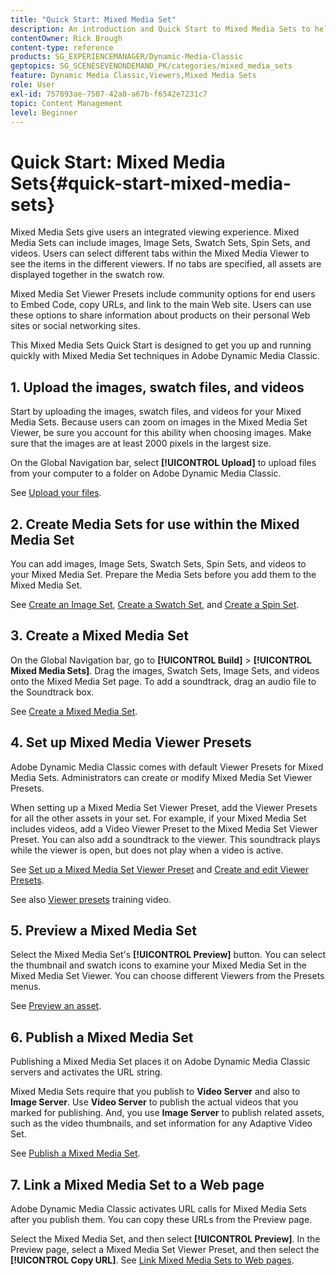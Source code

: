 ```yaml
---
title: "Quick Start: Mixed Media Set"
description: An introduction and Quick Start to Mixed Media Sets to help you get up and running quickly in Adobe Dynamic Media Classic.
contentOwner: Rick Brough
content-type: reference
products: SG_EXPERIENCEMANAGER/Dynamic-Media-Classic
geptopics: SG_SCENESEVENONDEMAND_PK/categories/mixed_media_sets
feature: Dynamic Media Classic,Viewers,Mixed Media Sets
role: User
exl-id: 757893ae-7507-42a0-a67b-f6542e7231c7
topic: Content Management
level: Beginner
---
```

# Quick Start: Mixed Media Sets{#quick-start-mixed-media-sets}

 Mixed Media Sets give users an integrated viewing experience. Mixed Media Sets can include images, Image Sets, Swatch Sets, Spin Sets, and videos. Users can select different tabs within the Mixed Media Viewer to see the items in the different viewers. If no tabs are specified, all assets are displayed together in the swatch row.

Mixed Media Set Viewer Presets include community options for end users to Embed Code, copy URLs, and link to the main Web site. Users can use these options to share information about products on their personal Web sites or social networking sites.

This Mixed Media Sets Quick Start is designed to get you up and running quickly with Mixed Media Set techniques in Adobe Dynamic Media Classic.

## 1. Upload the images, swatch files, and videos

Start by uploading the images, swatch files, and videos for your Mixed Media Sets. Because users can zoom on images in the Mixed Media Set Viewer, be sure you account for this ability when choosing images. Make sure that the images are at least 2000 pixels in the largest size.

On the Global Navigation bar, select **[!UICONTROL Upload]** to upload files from your computer to a folder on Adobe Dynamic Media Classic.

See [Upload your files](uploading-files.md#uploading-your-files).

## 2. Create Media Sets for use within the Mixed Media Set

You can add images, Image Sets, Swatch Sets, Spin Sets, and videos to your Mixed Media Set. Prepare the Media Sets before you add them to the Mixed Media Set.

See [Create an Image Set](creating-image-set.md#creating-an-image-set), [Create a Swatch Set](creating-swatch-set.md#creating-a-swatch-set), and [Create a Spin Set](creating-spin-set.md#creating-a-spin-set).

## 3. Create a Mixed Media Set

On the Global Navigation bar, go to **[!UICONTROL Build]** > **[!UICONTROL Mixed Media Sets]**. Drag the images, Swatch Sets, Image Sets, and videos onto the Mixed Media Set page. To add a soundtrack, drag an audio file to the Soundtrack box.

See [Create a Mixed Media Set](creating-mixed-media-set.md#creating-a-mixed-media-set).

## 4. Set up Mixed Media Viewer Presets

Adobe Dynamic Media Classic comes with default Viewer Presets for Mixed Media Sets. Administrators can create or modify Mixed Media Set Viewer Presets.

When setting up a Mixed Media Set Viewer Preset, add the Viewer Presets for all the other assets in your set. For example, if your Mixed Media Set includes videos, add a Video Viewer Preset to the Mixed Media Set Viewer Preset. You can also add a soundtrack to the viewer. This soundtrack plays while the viewer is open, but does not play when a video is active.

See [Set up a Mixed Media Set Viewer Preset](setting-mixed-media-set-viewer.md#setting-up-a-mixed-media-set-viewer-preset) and [Create and edit Viewer Presets](application-setup.md#adding-and-editing-viewer-presets).

See also [Viewer presets](https://s7d5.scene7.com/s7viewers/html5/VideoViewer.html?videoserverurl=https://s7d5.scene7.com/is/content/&emailurl=https://s7d5.scene7.com/s7/emailFriend&serverUrl=https://s7d5.scene7.com/is/image/&config=Scene7SharedAssets/Universal_HTML5_Video&contenturl=https://s7d5.scene7.com/skins/&asset=S7tutorials/550_viewer-presets_converted%20renamed_Done-AVS) training video.

## 5. Preview a Mixed Media Set

Select the Mixed Media Set's **[!UICONTROL Preview]** button. You can select the thumbnail and swatch icons to examine your Mixed Media Set in the Mixed Media Set Viewer. You can choose different Viewers from the Presets menus.

See [Preview an asset](previewing-asset.md#previewing-an-asset).

## 6. Publish a Mixed Media Set

Publishing a Mixed Media Set places it on Adobe Dynamic Media Classic servers and activates the URL string.

Mixed Media Sets require that you publish to **Video Server** and also to **Image Server**. Use **Video Server** to publish the actual videos that you marked for publishing. And, you use **Image Server** to publish related assets, such as the video thumbnails, and set information for any Adaptive Video Set.

See [Publish a Mixed Media Set](publishing-mixed-media-set.md#publishing-a-mixed-media-set).

## 7. Link a Mixed Media Set to a Web page

Adobe Dynamic Media Classic activates URL calls for Mixed Media Sets after you publish them. You can copy these URLs from the Preview page.

Select the Mixed Media Set, and then select **[!UICONTROL Preview]**. In the Preview page, select a Mixed Media Set Viewer Preset, and then select the **[!UICONTROL Copy URL]**. See [Link Mixed Media Sets to Web pages](linking-mixed-media-set-web.md#linking-a-mixed-media-set-to-a-web-page).
